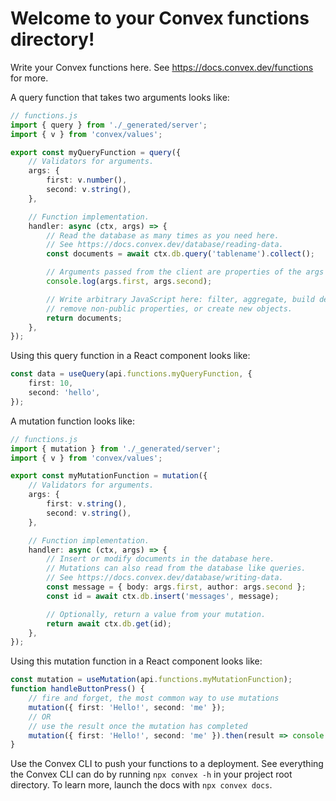 # Welcome to your Convex functions directory!

Write your Convex functions here.
See https://docs.convex.dev/functions for more.

A query function that takes two arguments looks like:

```ts
// functions.js
import { query } from './_generated/server';
import { v } from 'convex/values';

export const myQueryFunction = query({
	// Validators for arguments.
	args: {
		first: v.number(),
		second: v.string(),
	},

	// Function implementation.
	handler: async (ctx, args) => {
		// Read the database as many times as you need here.
		// See https://docs.convex.dev/database/reading-data.
		const documents = await ctx.db.query('tablename').collect();

		// Arguments passed from the client are properties of the args object.
		console.log(args.first, args.second);

		// Write arbitrary JavaScript here: filter, aggregate, build derived data,
		// remove non-public properties, or create new objects.
		return documents;
	},
});
```

Using this query function in a React component looks like:

```ts
const data = useQuery(api.functions.myQueryFunction, {
	first: 10,
	second: 'hello',
});
```

A mutation function looks like:

```ts
// functions.js
import { mutation } from './_generated/server';
import { v } from 'convex/values';

export const myMutationFunction = mutation({
	// Validators for arguments.
	args: {
		first: v.string(),
		second: v.string(),
	},

	// Function implementation.
	handler: async (ctx, args) => {
		// Insert or modify documents in the database here.
		// Mutations can also read from the database like queries.
		// See https://docs.convex.dev/database/writing-data.
		const message = { body: args.first, author: args.second };
		const id = await ctx.db.insert('messages', message);

		// Optionally, return a value from your mutation.
		return await ctx.db.get(id);
	},
});
```

Using this mutation function in a React component looks like:

```ts
const mutation = useMutation(api.functions.myMutationFunction);
function handleButtonPress() {
	// fire and forget, the most common way to use mutations
	mutation({ first: 'Hello!', second: 'me' });
	// OR
	// use the result once the mutation has completed
	mutation({ first: 'Hello!', second: 'me' }).then(result => console.log(result));
}
```

Use the Convex CLI to push your functions to a deployment. See everything
the Convex CLI can do by running `npx convex -h` in your project root
directory. To learn more, launch the docs with `npx convex docs`.

